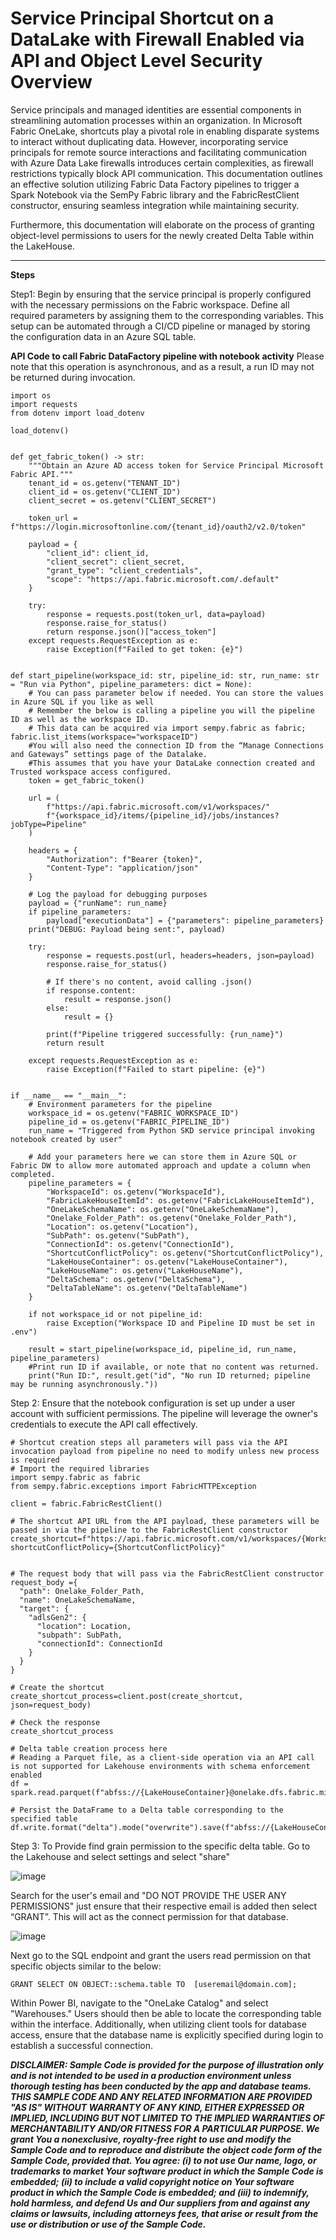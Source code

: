# Service Principal Shortcut on a DataLake with Firewall Enabled via API and Object Level Security Overview
<link rel="icon" href="articles/fabric_16_color.svg" type="image/x-icon" >

Service principals and managed identities are essential components in streamlining automation processes within an organization. 
In Microsoft Fabric OneLake, shortcuts play a pivotal role in enabling disparate systems to interact without duplicating data. 
However, incorporating service principals for remote source interactions and facilitating communication with Azure Data Lake firewalls introduces certain complexities, 
as firewall restrictions typically block API communication. This documentation outlines an effective solution utilizing Fabric Data Factory pipelines to trigger a Spark 
Notebook via the SemPy Fabric library and the FabricRestClient constructor, ensuring seamless integration while maintaining security.

Furthermore, this documentation will elaborate on the process of granting object-level permissions to users for the newly created Delta Table within the LakeHouse.

_______________________________________________________________________________________

**Steps**


Step1: 
Begin by ensuring that the service principal is properly configured with the necessary permissions on the Fabric workspace. 
Define all required parameters by assigning them to the corresponding variables. 
This setup can be automated through a CI/CD pipeline or managed by storing the configuration data in an Azure SQL table.

**API Code to call Fabric DataFactory pipeline with notebook activity**
Please note that this operation is asynchronous, and as a result, a run ID may not be returned during invocation.

```
import os
import requests
from dotenv import load_dotenv

load_dotenv()


def get_fabric_token() -> str:
    """Obtain an Azure AD access token for Service Principal Microsoft Fabric API."""
    tenant_id = os.getenv("TENANT_ID")
    client_id = os.getenv("CLIENT_ID")
    client_secret = os.getenv("CLIENT_SECRET")

    token_url = f"https://login.microsoftonline.com/{tenant_id}/oauth2/v2.0/token"

    payload = {
        "client_id": client_id,
        "client_secret": client_secret,
        "grant_type": "client_credentials",
        "scope": "https://api.fabric.microsoft.com/.default"
    }

    try:
        response = requests.post(token_url, data=payload)
        response.raise_for_status()
        return response.json()["access_token"]
    except requests.RequestException as e:
        raise Exception(f"Failed to get token: {e}")


def start_pipeline(workspace_id: str, pipeline_id: str, run_name: str = "Run via Python", pipeline_parameters: dict = None):
    # You can pass parameter below if needed. You can store the values in Azure SQL if you like as well
    # Remember the below is calling a pipeline you will the pipeline ID as well as the workspace ID.
    # This data can be acquired via import sempy.fabric as fabric; fabric.list_items(workspace="workspaceID")
    #You will also need the connection ID from the “Manage Connections and Gateways” settings page of the Datalake.
    #This assumes that you have your DataLake connection created and Trusted workspace access configured.
    token = get_fabric_token()

    url = (
        f"https://api.fabric.microsoft.com/v1/workspaces/"
        f"{workspace_id}/items/{pipeline_id}/jobs/instances?jobType=Pipeline"
    )

    headers = {
        "Authorization": f"Bearer {token}",
        "Content-Type": "application/json"
    }

    # Log the payload for debugging purposes
    payload = {"runName": run_name}
    if pipeline_parameters:
        payload["executionData"] = {"parameters": pipeline_parameters}
    print("DEBUG: Payload being sent:", payload)

    try:
        response = requests.post(url, headers=headers, json=payload)
        response.raise_for_status()

        # If there's no content, avoid calling .json()
        if response.content:
            result = response.json()
        else:
            result = {}

        print(f"Pipeline triggered successfully: {run_name}")
        return result

    except requests.RequestException as e:
        raise Exception(f"Failed to start pipeline: {e}")


if __name__ == "__main__":
    # Environment parameters for the pipeline
    workspace_id = os.getenv("FABRIC_WORKSPACE_ID")
    pipeline_id = os.getenv("FABRIC_PIPELINE_ID")
    run_name = "Triggered from Python SKD service principal invoking notebook created by user"

    # Add your parameters here we can store them in Azure SQL or Fabric DW to allow more automated approach and update a column when completed. 
    pipeline_parameters = {
        "WorkspaceId": os.getenv("WorkspaceId"),
        "FabricLakeHouseItemId": os.getenv("FabricLakeHouseItemId"),
        "OneLakeSchemaName": os.getenv("OneLakeSchemaName"),
        "Onelake_Folder_Path": os.getenv("Onelake_Folder_Path"),
        "Location": os.getenv("Location"),
        "SubPath": os.getenv("SubPath"),
        "ConnectionId": os.getenv("ConnectionId"),
        "ShortcutConflictPolicy": os.getenv("ShortcutConflictPolicy"),
        "LakeHouseContainer": os.getenv("LakeHouseContainer"),
        "LakeHouseName": os.getenv("LakeHouseName"),
        "DeltaSchema": os.getenv("DeltaSchema"),
        "DeltaTableName": os.getenv("DeltaTableName")
    }

    if not workspace_id or not pipeline_id:
        raise Exception("Workspace ID and Pipeline ID must be set in .env")

    result = start_pipeline(workspace_id, pipeline_id, run_name, pipeline_parameters)
    #Print run ID if available, or note that no content was returned.
    print("Run ID:", result.get("id", "No run ID returned; pipeline may be running asynchronously."))
```


Step 2: 
Ensure that the notebook configuration is set up under a user account with sufficient permissions. 
The pipeline will leverage the owner's credentials to execute the API call effectively.

```
# Shortcut creation steps all parameters will pass via the API invocation payload from pipeline no need to modify unless new process is required
# Import the required libraries
import sempy.fabric as fabric
from sempy.fabric.exceptions import FabricHTTPException

client = fabric.FabricRestClient()

# The shortcut API URL from the API payload, these parameters will be passed in via the pipeline to the FabricRestClient constructor
create_shortcut=f"https://api.fabric.microsoft.com/v1/workspaces/{WorkspaceId}/items/{FabricLakeHouseItemId}/shortcuts?shortcutConflictPolicy={ShortcutConflictPolicy}"


# The request body that will pass via the FabricRestClient constructor
request_body ={
  "path": Onelake_Folder_Path,
  "name": OneLakeSchemaName,
  "target": {
    "adlsGen2": {
      "location": Location,
      "subpath": SubPath,
      "connectionId": ConnectionId
    }
  }
}

# Create the shortcut
create_shortcut_process=client.post(create_shortcut, json=request_body)

# Check the response
create_shortcut_process

# Delta table creation process here
# Reading a Parquet file, as a client-side operation via an API call is not supported for Lakehouse environments with schema enforcement enabled
df = spark.read.parquet(f"abfss://{LakeHouseContainer}@onelake.dfs.fabric.microsoft.com/{LakeHouseName}.Lakehouse/{Onelake_Folder_Path}/{OneLakeSchemaName}") 

# Persist the DataFrame to a Delta table corresponding to the specified table
df.write.format("delta").mode("overwrite").save(f"abfss://{LakeHouseContainer}@onelake.dfs.fabric.microsoft.com/FabricLakeHouse.Lakehouse/Tables/{DeltaSchema}/{DeltaTableName}")
```


Step 3: 
To Provide find grain permission to the specific delta table. 
Go to the Lakehouse and select settings and select "share"

![image](https://github.com/user-attachments/assets/bd4ae523-64ea-42f2-9ea3-ba71644bc48b)


Search for the user's email and "DO NOT PROVIDE THE USER ANY PERMISSIONS" just ensure that their respective email is added then select “GRANT”. 
This will act as the connect permission for that database.

![image](https://github.com/user-attachments/assets/a2d2113d-538d-4a15-bdb9-9c885cfb7df0)


Next go to the SQL endpoint and grant the users read permission on that specific objects similar to the below: 
```
GRANT SELECT ON OBJECT::schema.table TO  [useremail@domain.com];
```

Within Power BI, navigate to the "OneLake Catalog" and select "Warehouses." Users should then be able to locate the corresponding table within the interface.
Additionally, when utilizing client tools for database access, ensure that the database name is explicitly specified during login to establish a successful connection.



***DISCLAIMER: Sample Code is provided for the purpose of illustration only and is not intended to be used in a production environment unless thorough testing has been conducted by the app and database teams. THIS SAMPLE CODE AND ANY RELATED INFORMATION ARE PROVIDED "AS IS" WITHOUT WARRANTY OF ANY KIND, EITHER EXPRESSED OR IMPLIED, INCLUDING BUT NOT LIMITED TO THE IMPLIED WARRANTIES OF MERCHANTABILITY AND/OR FITNESS FOR A PARTICULAR PURPOSE. We grant You a nonexclusive, royalty-free right to use and modify the Sample Code and to reproduce and distribute the object code form of the Sample Code, provided that. You agree: (i) to not use Our name, logo, or trademarks to market Your software product in which the Sample Code is embedded; (ii) to include a valid copyright notice on Your software product in which the Sample Code is embedded; and (iii) to indemnify, hold harmless, and defend Us and Our suppliers from and against any claims or lawsuits, including attorneys fees, that arise or result from the use or distribution or use of the Sample Code.***
